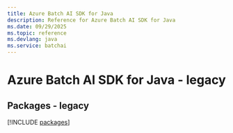 ```yaml
---
title: Azure Batch AI SDK for Java
description: Reference for Azure Batch AI SDK for Java
ms.date: 09/29/2025
ms.topic: reference
ms.devlang: java
ms.service: batchai
---
```

# Azure Batch AI SDK for Java - legacy
## Packages - legacy
[!INCLUDE [packages](batch-ai-index.md)]